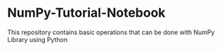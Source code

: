 # NumPy-Tutorial-Notebook
This repository contains basic operations that can be done with NumPy Library using Python
